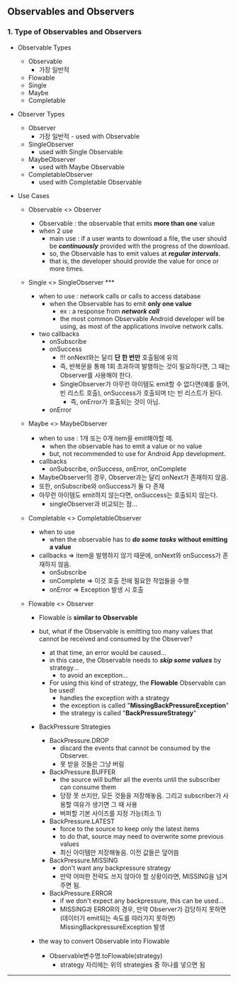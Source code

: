 ## Observables and Observers

### 1. Type of Observables and Observers
* Observable Types
    * Observable
        * 가장 일반적
    * Flowable
    * Single
    * Maybe
    * Completable

* Observer Types
    * Observer
        * 가장 일반적 - used with Observable
    * SingleObserver
        * used with Single Observable
    * MaybeObserver
        * used with Maybe Observable
    * CompletableObserver
        * used with Completable Observable

* Use Cases
    * Observable <> Observer
        * Observable : the observable that emits **more than one** value
        * when 2 use
            * main use : if a user wants to download a file, the user should be ***continuously*** provided with the progress of the download.
            * so, the Observable has to emit values at ***regular intervals***.
            * that is, the developer should provide the value for once or more times.
          
    * Single <> SingleObserver ***
      * when to use : network calls or calls to access database
        * when the Observable has to emit **only one value**
          * ex : a response from ***network call***
          * the most common Observable Android developer will be using, as most of the applications involve network calls.
      * two callbacks
        * onSubscribe
        * onSuccess
          * !!! onNext와는 달리 **단 한 번만** 호출됨에 유의
          * 즉, 반복문을 통해 1회 초과하여 발행하는 것이 필요하다면, 그 때는 Observer를 사용해야 한다.
          * SingleObserver가 아무런 아이템도 emit할 수 없다면(예를 들어, 빈 리스트 호출), onSuccess가 호출되며 t는 빈 리스트가 된다.
            * 즉, onError가 호출되는 것이 아님.
        * onError

    * Maybe <> MaybeObserver
      * when to use : 1개 또는 0개 item을 emit해야할 때.
        * when the observable has to emit a value or no value
        * but, not recommended to use for Android App development.
      * callbacks
        * onSubscribe, onSuccess, onError, onComplete
      * MaybeObserver의 경우, Observer과는 달리 onNext가 존재하지 않음.
      * 또한, onSubscribe와 onSuccess가 둘 다 존재
      * 아무런 아이템도 emit하지 않는다면, onSuccess는 호출되지 않는다.
        * singleObserver과 비교되는 점...
        
    * Completable <> CompletableObserver
      * when to use
        * when the observable has to ***do some tasks*** **without emitting a value**
      * callbacks => item을 발행하지 않기 때문에, onNext와 onSuccess가 존재하지 않음.
        * onSubscribe
        * onComplete => 이것 호출 전에 필요한 작업들을 수행
        * onError => Exception 발생 시 호출

    * Flowable <> Observer
      * Flowable is **similar to Observable**
      * but, what if the Observable is emitting too many values that cannot be received and consumed by the Observer?
        * at that time, an error would be caused...
        * in this case, the Observable needs to ***skip some values*** by strategy...
          * to avoid an exception...
        * For using this kind of strategy, the **Flowable** Observable can be used!
          * handles the exception with a strategy
          * the exception is called "**MissingBackPressureException**"
          * the strategy is called "**BackPressureStrategy**"
      
      * BackPressure Strategies
        * BackPressure.DROP
          * discard the events that cannot be consumed by the Observer.
          * 못 받을 것들은 그냥 버림
        * BackPressure.BUFFER
          * the source will buffer all the events until the subscriber can consume them
          * 당장 못 쓰지만, 모든 것들을 저장해놓음. 그리고 subscriber가 사용할 여유가 생기면 그 때 사용
          * 버퍼할 기본 사이즈를 지정 가능(최소 1)
        * BackPressure.LATEST
          * force to the source to keep only the latest items
          * to do that, source may need to overwrite some previous values
          * 최신 아이템만 저장해놓음. 이전 값들은 덮어씀
        * BackPressure.MISSING
          * don't want any backpressure strategy
          * 만약 어떠한 전략도 쓰지 않아야 할 상황이라면, MISSING을 넘겨주면 됨.
        * BackPressure.ERROR
          * if we don't expect any backpressure, this can be used...
          * MISSING과 ERROR의 경우, 만약 Observer가 감당하지 못하면(데이터가 emit되는 속도를 따라가지 못하면) MissingBackpressureException 발생
          
      * the way to convert Observable into Flowable
        * Observable변수명.toFlowable(strategy)
          * strategy 자리에는 위의 strategies 중 하나를 넣으면 됨

---